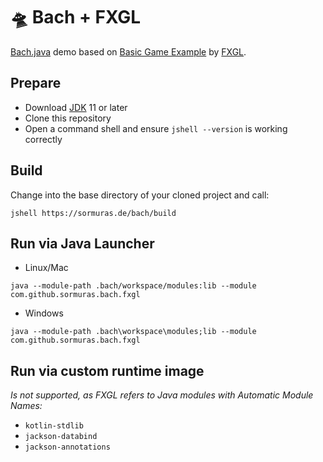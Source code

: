 # 🛸 Bach + FXGL

[Bach.java] demo based on [Basic Game Example](https://github.com/AlmasB/FXGL/wiki/Basic-Game-Example-%28FXGL-11%29) by [FXGL].

## Prepare

- Download [JDK] 11 or later
- Clone this repository
- Open a command shell and ensure `jshell --version` is working correctly

## Build

Change into the base directory of your cloned project and call:

```shell script
jshell https://sormuras.de/bach/build
```

## Run via Java Launcher

- Linux/Mac
```shell script
java --module-path .bach/workspace/modules:lib --module com.github.sormuras.bach.fxgl
```

- Windows
```shell script
java --module-path .bach\workspace\modules;lib --module com.github.sormuras.bach.fxgl
```

## Run via custom runtime image

_Is not supported, as FXGL refers to Java modules with Automatic Module Names:_

- `kotlin-stdlib`
- `jackson-databind`
- `jackson-annotations`

[Bach.java]: https://github.com/sormuras/bach
[JDK]: https://jdk.java.net
[FXGL]: https://almasb.github.io/FXGL
